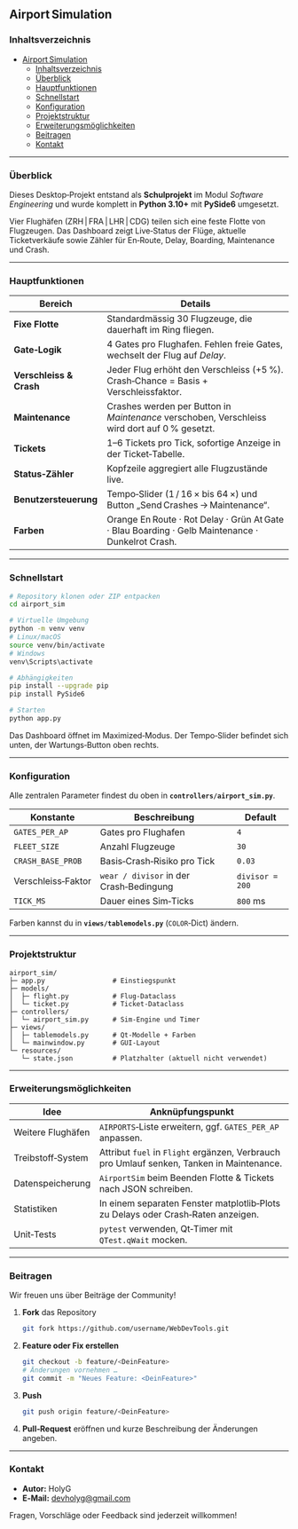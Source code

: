 ## Airport Simulation

### Inhaltsverzeichnis

- [Airport Simulation](#airportsimulation)
  - [Inhaltsverzeichnis](#inhaltsverzeichnis)
  - [Überblick](#überblick)
  - [Hauptfunktionen](#hauptfunktionen)
  - [Schnellstart](#schnellstart)
  - [Konfiguration](#konfiguration)
  - [Projektstruktur](#projektstruktur)
  - [Erweiterungsmöglichkeiten](#erweiterungsmöglichkeiten)
  - [Beitragen](#beitragen)
  - [Kontakt](#kontakt)

---

### Überblick

Dieses Desktop‑Projekt entstand als **Schulprojekt** im Modul *Software Engineering* und wurde komplett in **Python 3.10+** mit **PySide6** umgesetzt.

Vier Flughäfen (ZRH | FRA | LHR | CDG) teilen sich eine feste Flotte von Flugzeugen.
Das Dashboard zeigt Live‑Status der Flüge, aktuelle Ticketverkäufe sowie Zähler für En‑Route, Delay, Boarding, Maintenance und Crash.

---

### Hauptfunktionen

| Bereich                | Details                                                                                          |
| ---------------------- | ------------------------------------------------------------------------------------------------ |
| **Fixe Flotte**        | Standardmässig 30 Flugzeuge, die dauerhaft im Ring fliegen.                                       |
| **Gate‑Logik**         | 4 Gates pro Flughafen. Fehlen freie Gates, wechselt der Flug auf *Delay*.                        |
| **Verschleiss & Crash** | Jeder Flug erhöht den Verschleiss (+5 %). Crash‑Chance = Basis + Verschleissfaktor.                |
| **Maintenance**        | Crashes werden per Button in *Maintenance* verschoben, Verschleiss wird dort auf 0 % gesetzt.     |
| **Tickets**            | 1–6 Tickets pro Tick, sofortige Anzeige in der Ticket‑Tabelle.                                   |
| **Status‑Zähler**      | Kopfzeile aggregiert alle Flugzustände live.                                                     |
| **Benutzersteuerung**  | Tempo‑Slider (1 / 16 × bis 64 ×) und Button „Send Crashes → Maintenance“.                        |
| **Farben**             | Orange En Route · Rot Delay · Grün At Gate · Blau Boarding · Gelb Maintenance · Dunkelrot Crash. |

---

### Schnellstart

```bash
# Repository klonen oder ZIP entpacken
cd airport_sim

# Virtuelle Umgebung
python -m venv venv
# Linux/macOS
source venv/bin/activate
# Windows
venv\Scripts\activate

# Abhängigkeiten
pip install --upgrade pip
pip install PySide6

# Starten
python app.py
```

Das Dashboard öffnet im Maximized‑Modus.
Der Tempo‑Slider befindet sich unten, der Wartungs‑Button oben rechts.

---

### Konfiguration

Alle zentralen Parameter findest du oben in **`controllers/airport_sim.py`**.

| Konstante         | Beschreibung                            | Default         |
| ----------------- | --------------------------------------- | --------------- |
| `GATES_PER_AP`    | Gates pro Flughafen                     | `4`             |
| `FLEET_SIZE`      | Anzahl Flugzeuge                        | `30`            |
| `CRASH_BASE_PROB` | Basis‑Crash‑Risiko pro Tick             | `0.03`          |
| Verschleiss‑Faktor | `wear / divisor` in der Crash‑Bedingung | `divisor = 200` |
| `TICK_MS`         | Dauer eines Sim‑Ticks                   | `800` ms        |

Farben kannst du in **`views/tablemodels.py`** (`COLOR`‑Dict) ändern.

---

### Projektstruktur

```
airport_sim/
├─ app.py                 # Einstiegspunkt
├─ models/
│  ├─ flight.py           # Flug‑Dataclass
│  └─ ticket.py           # Ticket‑Dataclass
├─ controllers/
│  └─ airport_sim.py      # Sim‑Engine und Timer
├─ views/
│  ├─ tablemodels.py      # Qt‑Modelle + Farben
│  └─ mainwindow.py       # GUI‑Layout
└─ resources/
   └─ state.json          # Platzhalter (aktuell nicht verwendet)
```

---

### Erweiterungsmöglichkeiten

| Idee              | Anknüpfungspunkt                                                                          |
| ----------------- | ----------------------------------------------------------------------------------------- |
| Weitere Flughäfen | `AIRPORTS`‑Liste erweitern, ggf. `GATES_PER_AP` anpassen.                                 |
| Treibstoff‑System | Attribut `fuel` in `Flight` ergänzen, Verbrauch pro Umlauf senken, Tanken in Maintenance. |
| Datenspeicherung  | `AirportSim` beim Beenden Flotte & Tickets nach JSON schreiben.                           |
| Statistiken       | In einem separaten Fenster matplotlib‑Plots zu Delays oder Crash‑Raten anzeigen.          |
| Unit‑Tests        | `pytest` verwenden, Qt‑Timer mit `QTest.qWait` mocken.                                    |

---

### Beitragen

Wir freuen uns über Beiträge der Community!

1. **Fork** das Repository

   ```bash
   git fork https://github.com/username/WebDevTools.git
   ```

2. **Feature oder Fix erstellen**

   ```bash
   git checkout -b feature/<DeinFeature>
   # Änderungen vornehmen …
   git commit -m "Neues Feature: <DeinFeature>"
   ```

3. **Push**

   ```bash
   git push origin feature/<DeinFeature>
   ```

4. **Pull‑Request** eröffnen und kurze Beschreibung der Änderungen angeben.

---

### Kontakt

* **Autor:** HolyG
* **E‑Mail:** [devholyg@gmail.com](mailto:devholyg@gmail.com)

Fragen, Vorschläge oder Feedback sind jederzeit willkommen!